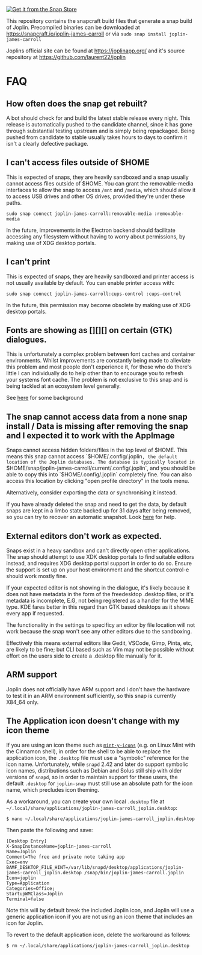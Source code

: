 [![Get it from the Snap Store](https://snapcraft.io/static/images/badges/en/snap-store-black.svg)](https://snapcraft.io/joplin-james-carroll)

This repository contains the snapcraft build files that generate a snap build of Joplin. Precompiled binaries can be downloaded at https://snapcraft.io/joplin-james-carroll or via `sudo snap install joplin-james-carroll`

Joplins official site can be found at https://joplinapp.org/ and it's source repository at https://github.com/laurent22/joplin

# FAQ

## How often does the snap get rebuilt?

A bot should check for and build the latest stable release every night. This release is automatically pushed to the candidate channel, since it has gone through substantial testing upstream and is simply being repackaged. Being pushed from candidate to stable usually takes hours to days to confirm it isn't a clearly defective package.

## I can't access files outside of $HOME
This is expected of snaps, they are heavily sandboxed and a snap usually cannot access files outside of $HOME. You can grant the removable-media interfaces to allow the snap to access `/mnt` and `/media`, which should allow it to access USB drives and other OS drives, provided they're under these paths.

`sudo snap connect joplin-james-carroll:removable-media :removable-media`

In the future, improvements in the Electron backend should facilitate accessing any filesystem without having to worry about permissions, by making use of XDG desktop portals.

## I can't print
This is expected of snaps, they are heavily sandboxed and printer access is not usually available by default. You can enable printer access with:

`sudo snap connect joplin-james-carroll:cups-control :cups-control`

In the future, this permission may become obsolete by making use of XDG desktop portals.

## Fonts are showing as [][][] on certain (GTK) dialogues.
This is unfortunately a complex problem between font caches and container environments. Whilst improvements are constantly being made to alleviate this problem and most people don't experience it, for those who do there's little I can individually do to help other than to encourage you to refresh your systems font cache. The problem is not exclusive to this snap and is being tackled at an ecosystem level generally.

See [here](https://forum.snapcraft.io/t/snapped-app-not-loading-fonts-on-fedora-and-arch/12484) for some background

## The snap cannot access data from a none snap install / Data is missing after removing the snap and I expected it to work with the AppImage
Snaps cannot access hidden folders/files in the top level of $HOME. This means this snap cannot access `$HOME/.config/.joplin`, the default location of the Joplin databases.
The database is typically located in `$HOME/snap/joplin-james-carroll/current/.config/.joplin`, and you should be able to copy this into `$HOME/.config/.joplin` completely fine. You can also access this location by clicking "open profile directory" in the tools menu.

Alternatively, consider exporting the data or synchronising it instead.

If you have already deleted the snap and need to get the data, by default snaps are kept in a limbo state backed up for 31 days after being removed, so you can try to recover an automatic snapshot. Look [here](https://snapcraft.io/docs/snapshots) for help.

## External editors don't work as expected.
Snaps exist in a heavy sandbox and can't directly open other applications. The snap should attempt to use XDK desktop portals to find suitable editors instead, and requires XDG desktop portal support in order to do so. Ensure the support is set up on your host environment and the shortcut control-e should work mostly fine.

If your expected editor is not showing in the dialogue, it's likely because it does not have metadata in the form of the freedesktop .desktop files, or it's metadata is incomplete, E.G, not being registered as a handler for the MIME type. KDE fares better in this regard than GTK based desktops as it shows every app if requested.

The functionality in the settings to specificy an editor by file location will not work because the snap won't see any other editors due to the sandboxing.

Effectively this means external editors like Gedit, VSCode, Gimp, Pinta, etc, are likely to be fine; but CLI based such as Vim may not be possible without effort on the users side to create a .desktop file manually for it.

## ARM support
Joplin does not officially have ARM support and I don't have the hardware to test it in an ARM environment sufficiently, so this snap is currently X84_64 only.

## The Application icon doesn't change with my icon theme

If you are using an icon theme such as [`mint-y-icons`](https://github.com/linuxmint/mint-y-icons/) (e.g. on Linux Mint with the Cinnamon shell), in order for the shell to be able to replace the application icon, the `.desktop` file must use a "symbolic" reference for the icon name. Unfortunately, while `snapd` 2.42 and later do support symbolic icon names, distributions such as Debian and Solus still ship with older versions of `snapd`, so in order to maintain support for these users, the default `.desktop` for `joplin-snap` must still use an absolute path for the icon name, which precludes icon theming.

As a workaround, you can create your own local `.desktop` file at `~/.local/share/applications/joplin-james-carroll_joplin.desktop`:
```
$ nano ~/.local/share/applications/joplin-james-carroll_joplin.desktop
```
Then paste the following and save:
```
[Desktop Entry]
X-SnapInstanceName=joplin-james-carroll
Name=Joplin
Comment=The free and private note taking app
Exec=env BAMF_DESKTOP_FILE_HINT=/var/lib/snapd/desktop/applications/joplin-james-carroll_joplin.desktop /snap/bin/joplin-james-carroll.joplin
Icon=joplin
Type=Application
Categories=Office;
StartupWMClass=Joplin
Terminal=false
```
Note this will by default break the included Joplin icon, and Joplin will use a generic application icon if you are not using an icon theme that includes an icon for Joplin.

To revert to the default application icon, delete the workaround as follows:
```
$ rm ~/.local/share/applications/joplin-james-carroll_joplin.desktop
```
